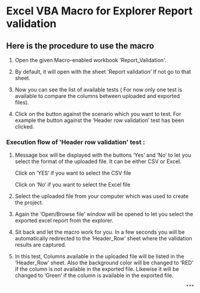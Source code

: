 # Excel VBA Macro for Explorer Report validation


## Here is the  procedure to use the macro


1. Open the given Macro-enabled workbook 'Report_Validation'.

2. By default, it will open with the sheet 'Report validation’ If not go to that sheet.

3. Now you can see the list of available tests ( For now only one test is available to compare the columns between uploaded and exported files).

4. Click on the button against the scenario which you want to test. For example the button against the ‘Header row validation’ test has been clicked.


### Execution flow of 'Header row validation' test :


1. Message box will be displayed with the buttons ‘Yes’ and ‘No’ to let you select the format of the uploaded file. It can be either CSV or Excel.
   
   Click on ‘YES’ if you want to select the CSV file
   
   Click on ‘No’ if you want to select the Excel file
   
2. Select the uploaded file from your computer which was used to create the project.

3. Again the ‘Open/Browse file’ window will be opened to let you select the exported excel report from the explorer. 

4. Sit back and let the macro work for you. In a few seconds you will be automatically redirected to the ‘Header_Row’ sheet where the validation results are captured.

5. In this test,  Columns available in the uploaded file will be listed in the ‘Header_Row’ sheet. Also the background color will be changed to ‘RED’ if the column is not available in the exported file. Likewise it will be changed to ‘Green’ if the column is available in the exported file.


                                                                       ***
